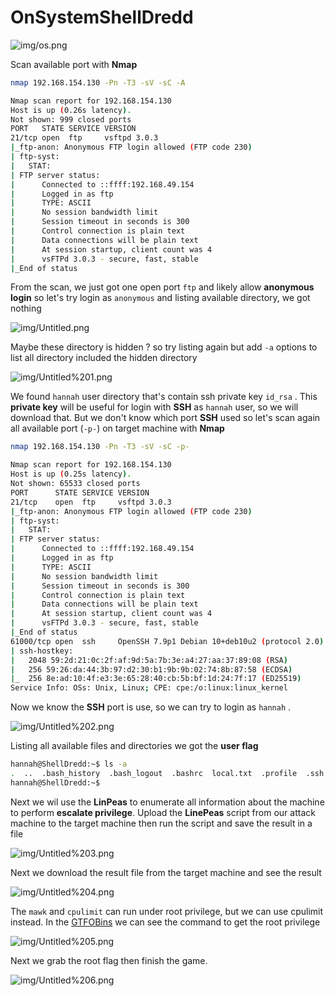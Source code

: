 # OnSystemShellDredd

![img/os.png](OnSystemShellDredd%2076f7e2ad496e4daea59e89b030e72a78/os.png)

Scan available port with **Nmap**

```bash
nmap 192.168.154.130 -Pn -T3 -sV -sC -A

Nmap scan report for 192.168.154.130
Host is up (0.26s latency).
Not shown: 999 closed ports
PORT   STATE SERVICE VERSION
21/tcp open  ftp     vsftpd 3.0.3
|_ftp-anon: Anonymous FTP login allowed (FTP code 230)
| ftp-syst: 
|   STAT: 
| FTP server status:
|      Connected to ::ffff:192.168.49.154
|      Logged in as ftp
|      TYPE: ASCII
|      No session bandwidth limit
|      Session timeout in seconds is 300
|      Control connection is plain text
|      Data connections will be plain text
|      At session startup, client count was 4
|      vsFTPd 3.0.3 - secure, fast, stable
|_End of status
```

From the scan, we just got one open port `ftp` and likely allow **anonymous login** so let's try login as `anonymous` and listing available directory, we got nothing

![img/Untitled.png](OnSystemShellDredd%2076f7e2ad496e4daea59e89b030e72a78/Untitled.png)

Maybe these directory is hidden ? so try listing again but add `-a` options to list all directory included the hidden directory

![img/Untitled%201.png](OnSystemShellDredd%2076f7e2ad496e4daea59e89b030e72a78/Untitled%201.png)

We found `hannah` user directory that's contain ssh private key `id_rsa` . This **private key** will be useful for login with **SSH** as `hannah` user, so we will download that. But we don't know which port **SSH** used so let's scan again all available port (`-p-`) on target machine with **Nmap**

```bash
nmap 192.168.154.130 -Pn -T3 -sV -sC -p-

Nmap scan report for 192.168.154.130
Host is up (0.25s latency).
Not shown: 65533 closed ports
PORT      STATE SERVICE VERSION
21/tcp    open  ftp     vsftpd 3.0.3
|_ftp-anon: Anonymous FTP login allowed (FTP code 230)
| ftp-syst: 
|   STAT: 
| FTP server status:
|      Connected to ::ffff:192.168.49.154
|      Logged in as ftp
|      TYPE: ASCII
|      No session bandwidth limit
|      Session timeout in seconds is 300
|      Control connection is plain text
|      Data connections will be plain text
|      At session startup, client count was 4
|      vsFTPd 3.0.3 - secure, fast, stable
|_End of status
61000/tcp open  ssh     OpenSSH 7.9p1 Debian 10+deb10u2 (protocol 2.0)
| ssh-hostkey: 
|   2048 59:2d:21:0c:2f:af:9d:5a:7b:3e:a4:27:aa:37:89:08 (RSA)
|   256 59:26:da:44:3b:97:d2:30:b1:9b:9b:02:74:8b:87:58 (ECDSA)
|_  256 8e:ad:10:4f:e3:3e:65:28:40:cb:5b:bf:1d:24:7f:17 (ED25519)
Service Info: OSs: Unix, Linux; CPE: cpe:/o:linux:linux_kernel
```

Now we know the **SSH** port is use, so we can try to login as `hannah` . 

![img/Untitled%202.png](OnSystemShellDredd%2076f7e2ad496e4daea59e89b030e72a78/Untitled%202.png)

Listing all available files and directories we got the **user flag**

```bash
hannah@ShellDredd:~$ ls -a
.  ..  .bash_history  .bash_logout  .bashrc  local.txt  .profile  .ssh  user.txt
hannah@ShellDredd:~$
```

Next we wil use the **LinPeas** to enumerate all information about the machine to perform **escalate privilege**. Upload the **LinePeas** script from our attack machine to the target machine then run the script and save the result in a file

![img/Untitled%203.png](OnSystemShellDredd%2076f7e2ad496e4daea59e89b030e72a78/Untitled%203.png)

Next we download the result file from the target machine and see the result

![img/Untitled%204.png](OnSystemShellDredd%2076f7e2ad496e4daea59e89b030e72a78/Untitled%204.png)

The `mawk` and `cpulimit` can run under root privilege, but we can use cpulimit instead. In the [GTFOBins](https://gtfobins.github.io/gtfobins/cpulimit/#suid) we can see the command to get the root privilege

![img/Untitled%205.png](OnSystemShellDredd%2076f7e2ad496e4daea59e89b030e72a78/Untitled%205.png)

Next we grab the root flag then finish the game.

![img/Untitled%206.png](OnSystemShellDredd%2076f7e2ad496e4daea59e89b030e72a78/Untitled%206.png)
